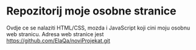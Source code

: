 # Repozitorij moje osobne stranice

Ovdje ce se nalaziti HTML/CSS, mozda i JavaScript koji cini moju osobnu web stranicu.
Adresa web stranice jest https://github.com/ElaQa/noviProjekat.git
